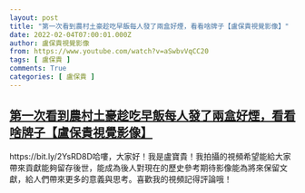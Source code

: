 ```yaml
---
layout: post
title: "第一次看到農村土豪趁吃早飯每人發了兩盒好煙，看看啥牌子【盧保貴視覺影像】"
date: 2022-02-04T07:00:01.000Z
author: 盧保貴視覺影像
from: https://www.youtube.com/watch?v=aSwbvVqCC20
tags: [ 盧保貴 ]
comments: True
categories: [ 盧保貴 ]
---
```

<!--1643958001000-->
[第一次看到農村土豪趁吃早飯每人發了兩盒好煙，看看啥牌子【盧保貴視覺影像】](https://www.youtube.com/watch?v=aSwbvVqCC20)
------

<div>
https://bit.ly/2YsRD8D哈嘍，大家好！我是盧寶貴！我拍攝的視頻希望能給大家帶來貢獻能夠留存後世，能成為後人對現在的歷史參考期待影像能為將來保留文獻，給人們帶來更多的意義與思考。喜歡我的視頻記得評論哦！
</div>

